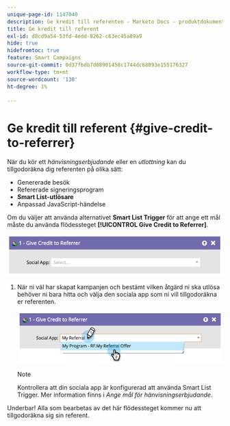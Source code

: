 ```yaml
---
unique-page-id: 1147040
description: Ge kredit till referenten - Marketo Docs - produktdokumentation
title: Ge kredit till referent
exl-id: d8cd9a54-53fd-4edd-8262-c63ec45a89a9
hide: true
hidefromtoc: true
feature: Smart Campaigns
source-git-commit: 0d37fbdb7d08901458c1744dc68893e155176327
workflow-type: tm+mt
source-wordcount: '130'
ht-degree: 1%

---
```


# Ge kredit till referent {#give-credit-to-referrer}

När du kör ett _hänvisningserbjudande_ eller en _utlottning_ kan du tillgodoräkna dig referenten på olika sätt:

* Genererade besök
* Refererade signeringsprogram
* **Smart List-utlösare**
* Anpassad JavaScript-händelse

Om du väljer att använda alternativet **Smart List Trigger** för att ange ett mål måste du använda flödessteget **[!UICONTROL Give Credit to Referrer]**.

![](assets/give-credit-to-referrer-1.png)

1. När ni väl har skapat kampanjen och bestämt vilken åtgärd ni ska utlösa behöver ni bara hitta och välja den sociala app som ni vill tillgodoräkna er referenten.

   ![](assets/give-credit-to-referrer-2.png)

   >[!NOTE]
   >
   >Kontrollera att din sociala app är konfigurerad att använda Smart List Trigger. Mer information finns i _Ange mål för hänvisningserbjudande_.

Underbar! Alla som bearbetas av det här flödessteget kommer nu att tillgodoräkna sig sin referent.

